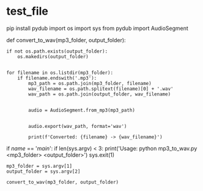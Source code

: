# test_file


pip install pydub
import os
import sys
from pydub import AudioSegment

def convert_to_wav(mp3_folder, output_folder):
   
    if not os.path.exists(output_folder):
        os.makedirs(output_folder)

    
    for filename in os.listdir(mp3_folder):
        if filename.endswith('.mp3'):
            mp3_path = os.path.join(mp3_folder, filename)
            wav_filename = os.path.splitext(filename)[0] + '.wav'
            wav_path = os.path.join(output_folder, wav_filename)

            
            audio = AudioSegment.from_mp3(mp3_path)

          
            audio.export(wav_path, format='wav')

            print(f'Converted: {filename} -> {wav_filename}')

if _name_ == '_main_':
    if len(sys.argv) < 3:
        print('Usage: python mp3_to_wav.py <mp3_folder> <output_folder>')
        sys.exit(1)

    mp3_folder = sys.argv[1]
    output_folder = sys.argv[2]

    convert_to_wav(mp3_folder, output_folder)
